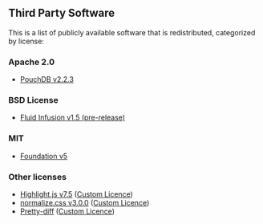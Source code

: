 ## Third Party Software ##

This is a list of publicly available software that is redistributed, categorized by license:

### Apache 2.0 ###
* [PouchDB v2.2.3](http://pouchdb.com)

### BSD License ###
* [Fluid Infusion v1.5 (pre-release)](http://fluidproject.org)

### MIT ###
* [Foundation v5](http://foundation.zurb.com)

### Other licenses ###
* [Highlight.js v7.5](http://highlightjs.org) ([Custom Licence](https://github.com/isagalaev/highlight.js/blob/master/LICENSE))
* [normalize.css v3.0.0](http://necolas.github.io/normalize.css/) ([Custom Licence](https://github.com/necolas/normalize.css/blob/master/LICENSE.md))
* [Pretty-diff](http://prettydiff.com) ([Custom Licence](https://github.com/austincheney/Pretty-Diff/blob/master/README.md))